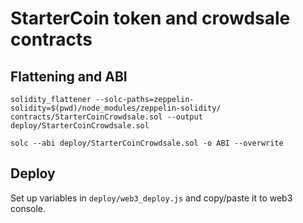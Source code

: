 # StarterCoin token and crowdsale contracts

## Flattening and ABI
```solidity_flattener --solc-paths=zeppelin-solidity=$(pwd)/node_modules/zeppelin-solidity/ contracts/StarterCoinCrowdsale.sol --output deploy/StarterCoinCrowdsale.sol```

```solc --abi deploy/StarterCoinCrowdsale.sol -o ABI --overwrite```

## Deploy

Set up variables in `deploy/web3_deploy.js` and copy/paste it to web3 console.
